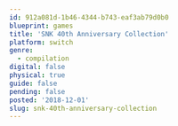 ```yaml
---
id: 912a081d-1b46-4344-b743-eaf3ab79d0b0
blueprint: games
title: 'SNK 40th Anniversary Collection'
platform: switch
genre:
  - compilation
digital: false
physical: true
guide: false
pending: false
posted: '2018-12-01'
slug: snk-40th-anniversary-collection
---
```

